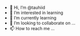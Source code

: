 - 👋 Hi, I’m @tauhiid
- 👀 I’m interested in learning 
- 🌱 I’m currently learning 
- 💞️ I’m looking to collaborate on ...
- 📫 How to reach me ...

<!---
tauhiide/tauhiide is a ✨ special ✨ repository because its `README.md` (this file) appears on your GitHub profile.
You can click the Preview link to take a look at your changes.
--->
